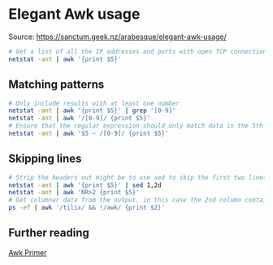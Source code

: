 # Elegant Awk usage

Source: https://sanctum.geek.nz/arabesque/elegant-awk-usage/

```bash
# Get a list of all the IP addresses and ports with open TCP connections
netstat -ant | awk '{print $5}'
```

## Matching patterns

```bash
# Only include results with at least one number
netstat -ant | awk '{print $5}' | grep '[0-9]'
netstat -ant | awk '/[0-9]/ {print $5}'
# Ensure that the regular expression should only match data in the 5th column of the output
netstat -ant | awk '$5 ~ /[0-9]/ {print $5}'
```

## Skipping lines

```bash
# Strip the headers out might be to use sed to skip the first two lines of the output
netstat -ant | awk '{print $5}' | sed 1,2d
netstat -ant | awk 'NR>2 {print $5}'
# Get columnar data from the output, in this case the 2nd column containing the process ID
ps -ef | awk '/tilix/ && !/awk/ {print $2}'
```

## Further reading

[Awk Primer](http://en.wikibooks.org/wiki/An_Awk_Primer)
